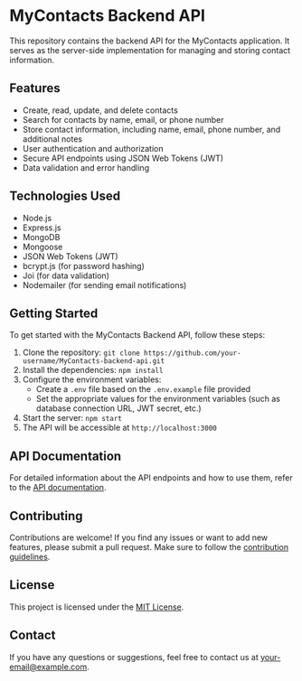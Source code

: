 # MyContacts Backend API

This repository contains the backend API for the MyContacts application. It serves as the server-side implementation for managing and storing contact information.

## Features

- Create, read, update, and delete contacts
- Search for contacts by name, email, or phone number
- Store contact information, including name, email, phone number, and additional notes
- User authentication and authorization
- Secure API endpoints using JSON Web Tokens (JWT)
- Data validation and error handling

## Technologies Used

- Node.js
- Express.js
- MongoDB
- Mongoose
- JSON Web Tokens (JWT)
- bcrypt.js (for password hashing)
- Joi (for data validation)
- Nodemailer (for sending email notifications)

## Getting Started

To get started with the MyContacts Backend API, follow these steps:

1. Clone the repository: `git clone https://github.com/your-username/MyContacts-backend-api.git`
2. Install the dependencies: `npm install`
3. Configure the environment variables:
   - Create a `.env` file based on the `.env.example` file provided
   - Set the appropriate values for the environment variables (such as database connection URL, JWT secret, etc.)
4. Start the server: `npm start`
5. The API will be accessible at `http://localhost:3000`

## API Documentation

For detailed information about the API endpoints and how to use them, refer to the [API documentation](api-documentation.md).

## Contributing

Contributions are welcome! If you find any issues or want to add new features, please submit a pull request. Make sure to follow the [contribution guidelines](CONTRIBUTING.md).

## License

This project is licensed under the [MIT License](LICENSE).

## Contact

If you have any questions or suggestions, feel free to contact us at [your-email@example.com](mailto:your-email@example.com).

